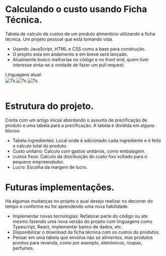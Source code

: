 # Calculando o custo usando Ficha Técnica.
 Tabela de calculo de custos de um produto alimentício utilizando a ficha técnica.
 Um projeto pessoal que está tomando vida.
 - Usando JavaScript, HTML e CSS como a base para construção.
 - O projeto esta em andamento e em breve será lançado.
 - Atualmente busco melhorias no código e no front end, quem tiver interesse sinta-se a vontade de fazer um pull request.
<div>
Linguagens atual: <br>
 <img align="center" alt="Ts" src="https://img.shields.io/badge/JavaScript-F7DF1E?style=for-the-badge&logo=javascript&logoColor=black">
 <img align="center" alt="Ts" src="https://img.shields.io/badge/HTML5-E34F26?style=for-the-badge&logo=html5&logoColor=white">
 <img align="center" alt="Ts" src="https://img.shields.io/badge/CSS3-1572B6?style=for-the-badge&logo=css3&logoColor=white">
</div><br>

# Estrutura do projeto.
Conta com um artigo inicial abordando o assunto de precificação de produto e uma tabela para a precificação. A tabela é dividida em alguns blocos:

- Tabela ingredientes: Local onde é adicionado cada ingrediente e é feito o calculo total do produto.
- Custo unitário: Calculo com gastos unitários, como embalagem.
- custos fixos: Calculo da distribuição do custo fixo voltado para o pequeno empreendedor.
- Lucro: Escolha da margem de lucro.

# Futuras implementações.
Ha algumas mudanças no projeto o qual desejo realizar no decorrer do tempo e conforme eu for aprendendo uma nova habilidade.

- Implementar novas tecnologias: Refatorar parte do código ou ate mesmo fazendo uma nova versão do projeto com linguagens como Typescript, React, implementar banco de dados, etc.
- Disponibilizar o download da ficha técnica com os custos do produtos.
- Pensar em uma tabela que envolva não só alimentos, mas produtos prontos para revenda, como por exemplo, eletrônicos, roupas, perfumes. 
